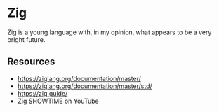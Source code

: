 # Zig

Zig is a young language with, in my opinion, what appears to be a very bright future.

## Resources

- https://ziglang.org/documentation/master/
- https://ziglang.org/documentation/master/std/
- https://zig.guide/
- Zig SHOWTIME on YouTube
